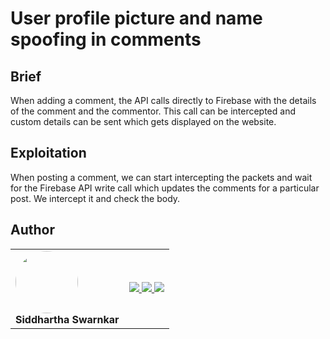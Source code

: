 # User profile picture and name spoofing in comments

## Brief
When adding a comment, the API calls directly to Firebase with the details of the comment and the commentor. This call can be intercepted and custom details can be sent which gets displayed on the website.

## Exploitation
When posting a comment, we can start intercepting the packets and wait for the Firebase API write call which updates the comments for a particular post. We intercept it and check the body.

## Author
<table>
    <tr>
        <td> <img src="https://github.com/bismuth01.png" width="100" style="border-radius: 50%"><br> <strong>Siddhartha Swarnkar</strong> </td>
        <td> <a href="https://github.com/bismuth01"> <img src="https://img.shields.io/badge/GitHub-181717?style=for-the-badge&logo=github&logoColor=white"/> </a> <a href="https://x.com/Siddhartha37648"> <img src="https://img.shields.io/badge/Twitter-1DA1F2?style=for-the-badge&logo=twitter&logoColor=white"/> </a> <a href="https://www.linkedin.com/in/siddhartha-swarnkar-704625280/"> <img src="https://img.shields.io/badge/LinkedIn-0077B5?style=for-the-badge&logo=linkedin&logoColor=white"/> </a> </td>
    </tr>
</table>

